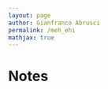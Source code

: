 ```yaml
---
layout: page
author: Gianfranco Abrusci
permalink: /meh_ehi
mathjax: true
---
```

<script src="https://cdnjs.cloudflare.com/ajax/libs/mathjax/2.7.0/MathJax.js?config=TeX-AMS-MML_HTMLorMML" type="text/javascript"></script>





<!--
In this session we will build the setup for an explicit solvent simulation,
 analyse the configuration file, launch it on a cluster, and perform a small analysis of a system.[^1]

[^1]: See [tutorial 3](/pages/QCB/tutorial3) for the references.

## Question time, again
Let's recap the so called **MD machinery**.

<p class="prompt prompt-question">What files do we need?</p>
<IMG class="displayed" src="../../img/tut3/quiz.png" alt="">

## Recap of last tutorial
Last time we built the setup for an explicit solvent simulation.

<p class="prompt prompt-question">What steps did we follow?</p>

## Explicit solvent (part 2)
Let's run the simulation. As a guideline, let's remind the procedure
we should follow for a production simulation:
1. minimisation;
2. heavy atoms of the protein harmonically restrained to their starting positions
while the solvent equilibrates around the protein;
3. NVT simulation to go into the canonical ensemble;
4. Add the pressure.

We will run an _NpT_ simulation just to get accustomed to the new option.
You already know what lines you should fill, but now we have two more things to add.

<p class="prompt prompt-attention">Use the centered box!!!</p>

First, now our system has also water molecules, therefore we need a new
parameter file.
It's in the _VMD_ plugin folder.

Second, we have to set the center and the `a b c` of the box.
The center should be `0.0 0.0 0.0` because of one of the previous commands,
and the _cellVectors_ are
```
cellBasisVector1 _Delta x_  0.0  0.0
cellBasisVector2   0.0   _Delta y_ 0.0
cellBasisVector3   0.0  0.0  _Delta z
```

## Thermostat
To perform an NVT simulation, we need to use a thermostat.
For _NAMD_, the algorithm we will employ is the Langevin thermostat:

$$m \frac{d^2 x}{dt^2} = -\nabla U(x) - \gamma \frac{dx}{dt} + \sigma \xi$$

where $$\gamma$$ is the damping coefficient, $$\xi$$ is a random number with 0
mean and standard deviation 1. The parameter $$\sigma$$ is related to the
damping coefficient by the fluctuation-dissipation theorem:

$$\sigma^2 = 2 k_B T m \gamma$$.

What we will set is the **damping coefficient** $$\gamma$$ (1/ps). The higher
the value of this coefficient, the smaller are the fluctuations of the
temperature. But then the system is highly perturbed.
As a rule of thumb, the value of $$\gamma$$ should be set to the smallest
In general, a value between 1 and 10 ps$$^{-1}$$ should be fine.
value that preserves the wanted temperature (on average).

We have also an option to couple the thermostat to the hydrogen atoms
of the system. Since we constrain the same atoms, we will disable it.


## Launching the simulation
First launch the simulation with 1 core:
<p class="prompt prompt-shell">$ namd2 conf.namd > lognameN.log & </p>
Does it work?
<p class="prompt prompt-question">$ What is the problem related to?</p>


Now try to launch `namd` using more cores:
<p class="prompt prompt-shell">$ namd2 +pN conf.namd > lognameN.log & </p>
where `N` is the number of cores available.
Launch the same simulation using 2,3,4 processes (change also the logfile name).
In general you should be able to run with `4` cores,
but remember that your computer needs some resources for the
opetating system. Therefore, you may not see an increase in the performances
for 3 processes to 4.
<p class="prompt prompt-attention">
1) The output will be overwritten.<br>
2) If you want to do a for-loop modify the command above (hint:`&`)
</p>

This time with 4 cores, the simulation takes ~50min for 100k steps. So, launch
1000 time steps of simulation to check if it works.


A longer trajectory (10 ns) in explicit solvent is available [here](https://drive.google.com/file/d/1vP-DcCvr3YVEv0XCXkAtfWwhCAEOOFrn/view?usp=sharing).


# AWK detour
_AWK_ is a scripting language to manipulate text. It is particular useful for small
tasks that do not rqeuire a lot of lines of code.

The basic syntax of an _awk_ instruction is:
`awk '{some actions}' < input.file`.
_awk_ will loop over the lines of the file and perform the actions you wrote.
The default variables you will need are:
- `NF`: number of fields (i.e. columns separated as default by blank spaces);
- `NR`: number of rows (i.e. lines), the counter over which the default
 loop is performed;
- `$0`: a whole line;
- `$i`: the i-th field;
Moreover you can do operations before (`BEGIN`) and after (`END`)
 the main loop.

First, create a file with 1 column filled with numbers from 1 to 100.
**Hint**: use a bash for-loop.

Then, let's compute the sum and the average.
```bash
awk 'BEGIN{sum=0} {sum += $1} END{print "sum:", sum, "\navg:", sum}' < gauss_spicciame_casa.dat
```
See _Notes_ for more information and fancy things[^2].

[^2]: Rtfm on `man awk`, or use Google/StackOverflow.


Now that we know a bit of _awk_, let's use it for our purposes.
First let's see how different numbers of cores affect the computation.
<p class="prompt prompt-shell">$ grep "Benchmark" logname1.log |
 awk '{print $X, $Y, $Z}' > benchmark.dat </p>

Of course we can do the same for all the 4 logfiles.
<p class="prompt prompt-question">When do you have the ""best"" perfomances?</p>

We saw the `TIMING` and `Benchmark` lines.
<p class="prompt prompt-question">What is the difference according to you?</p>

We can also use `awk` to get rid of the unwanted columns in the `thermo.dat`
we obtained before.
<p class="prompt prompt-question">Make a file with timestep and temperature only,
using awk.<br>
Try to compute the average of the same two quantities for the "equilibrated"
 part with _awk_</p>


## Excursus
# VadeVecum for HPC Unitn
_ovvero_
# Read Me before using the cluster

This is a very small guide about launching jobs on HPC@Unitn.
It is meant to be *helpful* for the master students who attended _Computational
Biophysics_.

You are supposed to have a basic knowledge of bash scripting language (i.e.
  `cd`, `ls`, `mkdir` and so on...) and a decent OS (i.e. not Windows).

For more info about the cluster,
see [HPC website](https://icts.unitn.it/en/hpc-cluster).
For more info about how to use the cluster and the batch scheduler, see section 2.

**Important**: the backslash `\` at the end of a line in a code block means
that the line continues to the next line. Therefore, if you find
``` bash
echo "Ciao, sono un \
pokemon"
```
you have to write in your file:
``` bash
echo "Ciao, sono un pokemon"
```

# 1. How to connect
In order to connect to the HPC cluster, you have to be connected to the
university network:
- you are connected to Unitn-x or similar (so you are in one of the
  university structures);
- if you log from home, you need to use the university VPN (install the
  Pulse secure and google how to connect to unitn).

Once one of the aforementioned criteria is fulfilled, then open a shell
(Ctrl+Alt+t for Linux user) and type:
``` bash
 ssh <your-unitn-username>@hpc.unitn.it
```
and then your password will be requested.

**NOW** you are connected to the login _computers_.
**DO NOT LAUNCH JOBS THERE**: those computers are meant just for the job
submission, since they are shared among all connected users and they have to
be available.
If you want to do something on the fly, using only few cores for few minutes,
go interactively (see 2.1.3)


# 2. How to launch a job
The cluster has a batch scheduler, a software that organises the execution of
the jobs coming from different users with different requested resources.

Basic dictionary (probably wrong):
- core: part of a computer that does things
- node: the whole computer (with multiple cores in it) connected with other
computers with an _ethernet_ cable;
- walltime: maximum time you will be granted; if your job is not ended yet, it will be killed. So, choose it carefully and use the `Benchmark` NAMD provides you for a good estimate.

On HPC@Unitn each node has 20 cores.

**We remind you that you should request maximum 20 cores
(Herr Professor Doktor said 16, but at most ask for 20 without telling him)**.
As far as I know, you will not be able to run, statistically, those jobs that request more
than 10 cores per nodes.
Therefore, either you ask for 10 cores only on a single node (the following
  line will be clear in a while):
```
#PBS -l select=1:ncpus=10:mpiprocs=10:mem=40GB
```
or you ask for 10 cores on two nodes (using then 20 cores in total)
```
#PBS -l select=2:ncpus=10:mpiprocs=10:mem=40GB
```

**IMPORTANT**: before launching _THE_ simulation, just run small simulations (1000 timesteps maximum)
asking for different numbers of cores. For example: launch 3 simulations requesting 5, 10 e 20 cores (_ça va sans dire_, set the walltime at 10 mins).
Depending on your system, you will have a small gain in performances using 20 cores with
respect to 10 cores. If this is your case, use only 10 cores, since it will speed
up your time in queue.



# 2.1 What to do in practice
In practice we will use the nodes with gpus to perform our computation.

<p class="prompt prompt-attention">We will monitor your usage of the cluster. <br>
<br>
Any not appropriate usage will be reported to the Admins and to the professor.</p>

# 2.1.0 Install NAMD
First we need to download _NAMD_ in the CUDA version (multicore).
When the download is completed, you can upload your file to the `home/` of your
account using:
<p class="prompt prompt-shell">$ scp file your_username@hpc.unitn.it:</p>

As for your local version of _NAMD_, you have to install it (just extract it) and
create an alias in your (on the cluster) `home`.

`scp` works as `cp`: if you want to upload or download a folder you have to use
the option `-r`.

Please note the `:` at the end of the command: the colon represents your `home`.
If you want to save a file in another directory you should use
<p class="prompt prompt-shell">$ scp file
 your_username@hpc.unitn.it:path/to/a/folder</p>

With a slight modified version of the command above you can upload all the
files you need to perform the simulation.

<p class="prompt prompt-question">What files do you need?</p>

# 2.1.1 Create batch file
Go to your working folder, where you have the configuration file of namd,
the `.psf` `.pdb` files and so on, and create a `submit_me.pbs` file as
described below (the extension pbs is purely formal).

```
#!/bin/bash
#PBS -l select=1:ncpus=10:mpiprocs=10:mem=10GB
#PBS -l walltime=00:10:00
#PBS -q gpuq
#PBS -N USE_AN_APPROPRIATE_NAME
#PBS -o appropriate_name_out
#PBS -e appropriate_name_err

# This is a comment.
# From the /home in the compute node we move to the
# directory from which we launched the job
# (and where you, hopefully, have your files)

cd $PBS_O_WORKDIR

namd2 +p10 +setcpuaffinity +devices 0 conf.namd > log.log
```

After the file is ready, you submit the job with:
```
qsub submit_me.pbs
```

Now you can wait, have a cup of coffee and pray.

#### 2.1.2 What to modify
All the lines starting with `#PBS` are **NOT** comments but instructions for
the batch scheduler.

```
#PBS -l select=<numberOfNodes>:ncpus=<numberOfCoresPerNode>\
:mpiprocs=<sameNumberOfNcpus>:mem=<GBofRAMnecessary>

#PBS -l walltime=hours:minutes:seconds

#PBS -q <queue to be used>

#PBS -N <name to be visualised using qstat>

#PBS -o/e <file to redirect stdout and stderr>
```
#### 2.1.3 Interactive job
On the login shell type:
```
qsub -I -q <queue> -l select=1:ncpus=2:mpiprocs=2:mem=10GB,walltime=00:30:00
```
and then you can use the same commands you use in the `submit_me.pbs` file.

# 2.1.4 Check your job
To check the status of your submitted jobs, type in the shell:
```
qstat -u $USER
```


# 2.2 Further info

For more commands and the use of the batch scheduler:
- go to [HPC@Unitn guide](https://docs.google.com/document/d/1u8aIAxgXTUoavdkOkAA5DX-COn0NhYeqdg-uYGgcdGs) ;
- type `man qsub` in your login shell, aka _RTFM_.


# Questions
For any _technical_ questions, first check online (Google and StackOverflow
  are your best friends).

If in doubt, feel free (but not so free) to send me an e-mail:
`gianfranco.abrusci@unitn.it`

Trivial questions, already discussed during the tutorial lessons, will be
answered in a formally non-polite way.

## Go HAM on the cluster
Now you should have all the tools to perform a benchmark of your system.
Use 2/5/10 cores to simulate 1000 steps of your system.

<p class="prompt prompt-question">Is there any difference?</p>
<p class="prompt prompt-question">Compare the benchmark for the 2 cores with
and without gpus.</p>

## Explicit vs Implicit
Let's compute the RMSD for the simulation with explicit solvent.
Perform the average of the temperature for the two kinds of simulations.

<p class="prompt prompt-question">Compute the radius of gyration of
the protein in implicit and explicit solvent.</p>

!-->
# Notes
